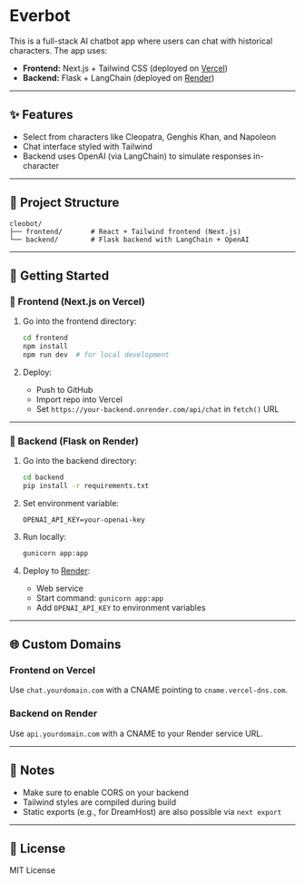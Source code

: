 # Everbot

This is a full-stack AI chatbot app where users can chat with historical characters. The app uses:

- **Frontend:** Next.js + Tailwind CSS (deployed on [Vercel](https://vercel.com))
- **Backend:** Flask + LangChain (deployed on [Render](https://render.com))

---

## ✨ Features

- Select from characters like Cleopatra, Genghis Khan, and Napoleon
- Chat interface styled with Tailwind
- Backend uses OpenAI (via LangChain) to simulate responses in-character

---

## 📁 Project Structure

```
cleobot/
├── frontend/       # React + Tailwind frontend (Next.js)
└── backend/        # Flask backend with LangChain + OpenAI
```

---

## 🚀 Getting Started

### 🔹 Frontend (Next.js on Vercel)

1. Go into the frontend directory:
    ```bash
    cd frontend
    npm install
    npm run dev  # for local development
    ```

2. Deploy:
   - Push to GitHub
   - Import repo into Vercel
   - Set `https://your-backend.onrender.com/api/chat` in `fetch()` URL

---

### 🔹 Backend (Flask on Render)

1. Go into the backend directory:
    ```bash
    cd backend
    pip install -r requirements.txt
    ```

2. Set environment variable:
    ```
    OPENAI_API_KEY=your-openai-key
    ```

3. Run locally:
    ```bash
    gunicorn app:app
    ```

4. Deploy to [Render](https://render.com):
   - Web service
   - Start command: `gunicorn app:app`
   - Add `OPENAI_API_KEY` to environment variables

---

## 🌐 Custom Domains

### Frontend on Vercel
Use `chat.yourdomain.com` with a CNAME pointing to `cname.vercel-dns.com`.

### Backend on Render
Use `api.yourdomain.com` with a CNAME to your Render service URL.

---

## 🧩 Notes

- Make sure to enable CORS on your backend
- Tailwind styles are compiled during build
- Static exports (e.g., for DreamHost) are also possible via `next export`

---

## 📜 License

MIT License
